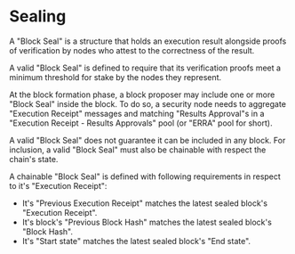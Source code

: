 # Sealing

A "Block Seal" is a structure that holds an execution result alongside proofs of verification by nodes who attest to the correctness of the result. 

A valid "Block Seal" is defined to require that its verification proofs meet a minimum threshold for stake by the nodes they represent.

At the block formation phase, a block proposer may include one or more "Block Seal" inside the block. To do so, a security node needs to aggregate "Execution Receipt" messages and matching "Results Approval"s in a "Execution Receipt - Results Approvals" pool (or "ERRA" pool for short).

A valid "Block Seal" does not guarantee it can be included in any block. For inclusion, a valid "Block Seal" must also be chainable with respect the chain's state.

A chainable "Block Seal" is defined with following requirements in respect to it's "Execution Receipt":
  - It's "Previous Execution Receipt" matches the latest sealed block's "Execution Receipt".
  - It's block's "Previous Block Hash" matches the latest sealed block's "Block Hash".
  - It's "Start state" matches the latest sealed block's "End state".
